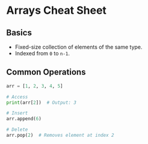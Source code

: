 # Arrays Cheat Sheet

## Basics
- Fixed-size collection of elements of the same type.
- Indexed from `0` to `n-1`.

## Common Operations
```python
arr = [1, 2, 3, 4, 5]

# Access
print(arr[2])  # Output: 3

# Insert
arr.append(6)

# Delete
arr.pop(2)  # Removes element at index 2
